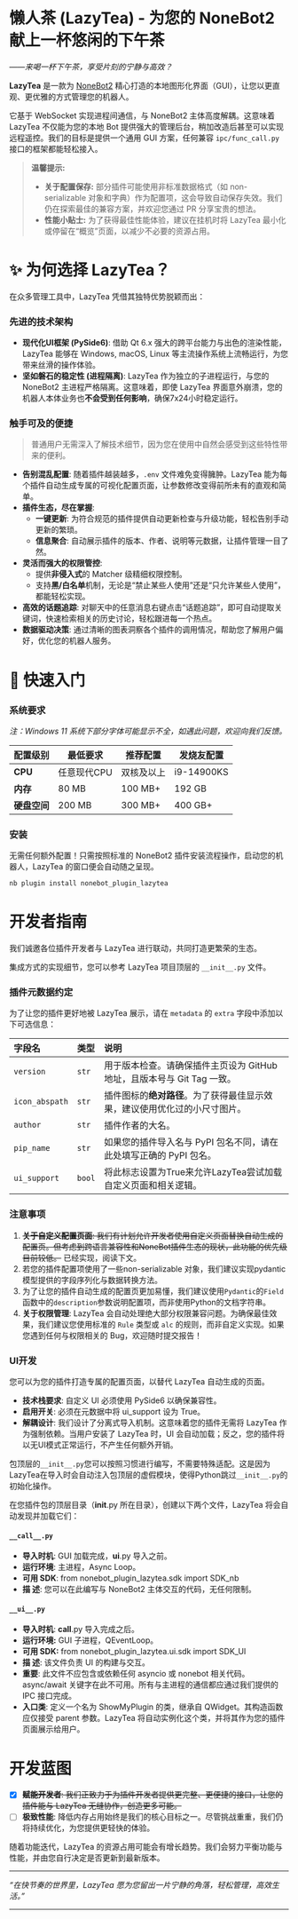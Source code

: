 # 懒人茶 (LazyTea) - 为您的 NoneBot2 献上一杯悠闲的下午茶

*——来喝一杯下午茶，享受片刻的宁静与高效？*

**LazyTea** 是一款为 [NoneBot2](https://nonebot.dev/) 精心打造的本地图形化界面（GUI），让您以更直观、更优雅的方式管理您的机器人。

它基于 WebSocket 实现进程间通信，与 NoneBot2 主体高度解耦。这意味着 LazyTea 不仅能为您的本地 Bot 提供强大的管理后台，稍加改造后甚至可以实现远程遥控。我们的目标是提供一个通用 GUI 方案，任何兼容 `ipc/func_call.py` 接口的框架都能轻松接入。

> **温馨提示:**
>
> - **关于配置保存:** 部分插件可能使用非标准数据格式（如 non-serializable 对象和字典）作为配置项，这会导致自动保存失效。我们仍在探索最佳的兼容方案，并欢迎您通过 PR 分享宝贵的想法。
> - **性能小贴士:** 为了获得最佳性能体验，建议在挂机时将 LazyTea 最小化或停留在“概览”页面，以减少不必要的资源占用。

# ✨ 为何选择 LazyTea？

在众多管理工具中，LazyTea 凭借其独特优势脱颖而出：

### **先进的技术架构**

- **现代化UI框架 (PySide6)**: 借助 Qt 6.x 强大的跨平台能力与出色的渲染性能，LazyTea 能够在 Windows, macOS, Linux 等主流操作系统上流畅运行，为您带来丝滑的操作体验。
- **坚如磐石的稳定性 (进程隔离)**: LazyTea 作为独立的子进程运行，与您的 NoneBot2 主进程严格隔离。这意味着，即使 LazyTea 界面意外崩溃，您的机器人本体业务也**不会受到任何影响**，确保7x24小时稳定运行。

### **触手可及的便捷**

> 普通用户无需深入了解技术细节，因为您在使用中自然会感受到这些特性带来的便利。

- **告别混乱配置**: 随着插件越装越多，`.env` 文件难免变得臃肿。LazyTea 能为每个插件自动生成专属的可视化配置页面，让参数修改变得前所未有的直观和简单。
- **插件生态，尽在掌握**:
  - **一键更新**: 为符合规范的插件提供自动更新检查与升级功能，轻松告别手动更新的繁琐。
  - **信息聚合**: 自动展示插件的版本、作者、说明等元数据，让插件管理一目了然。
- **灵活而强大的权限管控**:
  - 提供**非侵入式**的 Matcher 级精细权限控制。
  - 支持**黑/白名单**机制，无论是“禁止某些人使用”还是“只允许某些人使用”，都能轻松实现。
- **高效的话题追踪**: 对聊天中的任意消息右键点击“话题追踪”，即可自动提取关键词，快速检索相关的历史讨论，轻松跟进每一个热点。
- **数据驱动决策**: 通过清晰的图表洞察各个插件的调用情况，帮助您了解用户偏好，优化您的机器人服务。

# 🚀 快速入门

### **系统要求**

*注：Windows 11 系统下部分字体可能显示不全，如遇此问题，欢迎向我们反馈。*


| 配置级别     | 最低要求    | 推荐配置   | 发烧友配置 |
| ------------ | ----------- | ---------- | ---------- |
| **CPU**      | 任意现代CPU | 双核及以上 | i9-14900KS |
| **内存**     | 80 MB      | 100 MB+    | 192 GB     |
| **硬盘空间** | 200 MB      | 300 MB+    | 400 GB+    |

### **安装**

无需任何额外配置！只需按照标准的 NoneBot2 插件安装流程操作，启动您的机器人，LazyTea 的窗口便会自动随之呈现。

```bash
nb plugin install nonebot_plugin_lazytea
```

# 开发者指南

我们诚邀各位插件开发者与 LazyTea 进行联动，共同打造更繁荣的生态。

集成方式的实现细节，您可以参考 LazyTea 项目顶层的 `__init__.py` 文件。

### **插件元数据约定**

为了让您的插件更好地被 LazyTea 展示，请在 `metadata` 的 `extra` 字段中添加以下可选信息：


| 字段名         | 类型   | 说明                                                                       |
| :------------- | :----- | :------------------------------------------------------------------------- |
| `version`      | `str`  | 用于版本检查。请确保插件主页设为 GitHub 地址，且版本号与 Git Tag 一致。    |
| `icon_abspath` | `str`  | 插件图标的**绝对路径**。为了获得最佳显示效果，建议使用优化过的小尺寸图片。 |
| `author`       | `str`  | 插件作者的大名。                                                           |
| `pip_name`     | `str`  | 如果您的插件导入名与 PyPI 包名不同，请在此处填写正确的 PyPI 包名。         |
| `ui_support`   | `bool` | 将此标志设置为True来允许LazyTea尝试加载自定义页面和相关逻辑。              |

### **注意事项**

1. ~~**关于自定义配置页面**: 我们有计划允许开发者使用自定义页面替换自动生成的配置页。但考虑到跨语言兼容性和NoneBot插件生态的现状，此功能的优先级目前较低。~~  已经实现，阅读下文。
2. 若您的插件配置项使用了一些non-serializable 对象，我们建议实现pydantic模型提供的字段序列化与数据转换方法。
3. 为了让您的插件自动生成的配置页更加易懂，我们建议使用`Pydantic`的`Field`函数中的`description`参数说明配置项，而非使用Python的文档字符串。
4. **关于权限管理**: LazyTea 会自动处理绝大部分权限兼容问题。为确保最佳效果，我们建议您使用标准的 `Rule` 类型或 `alc` 的规则，而非自定义实现。如果您遇到任何与权限相关的 Bug，欢迎随时提交报告！

### UI开发

您可以为您的插件打造专属的配置页面，以替代 LazyTea 自动生成的页面。

* **技术栈要求**: 自定义 UI 必须使用 PySide6 以确保兼容性。
* **启用开关**: 必须在元数据中将 ui_support 设为 True。
* **解耦设计**: 我们设计了分离式导入机制。这意味着您的插件无需将 LazyTea 作为强制依赖。当用户安装了 LazyTea 时，UI 会自动加载；反之，您的插件将以无UI模式正常运行，不产生任何额外开销。

包顶层的`__init__.py`您可以按照习惯进行编写，不需要特殊适配。这是因为LazyTea在导入时会自动注入包顶层的虚假模块，使得Python跳过`__init__.py`的初始化操作。

在您插件包的顶层目录（**init**.py 所在目录），创建以下两个文件，LazyTea 将会自动发现并加载它们：

#### `__call__.py`

* **导入时机**: GUI 加载完成，**ui**.py 导入之前。
* **运行环境**: 主进程，Async Loop。
* **可用 SDK**: from nonebot_plugin_lazytea.sdk import SDK_nb
* **描 述**: 您可以在此编写与 NoneBot2 主体交互的代码，无任何限制。

#### `__ui__.py`

* **导入时机**: **call**.py 导入完成之后。
* **运行环境:** GUI 子进程，QEventLoop。
* **可用 SDK:** from nonebot_plugin_lazytea.ui.sdk import SDK_UI
* **描 述**: 该文件负责 UI 的构建与交互。
* **重要**: 此文件不应包含或依赖任何 asyncio 或 nonebot 相关代码。async/await 关键字在此不可用。所有与主进程的通信都应通过我们提供的 IPC 接口完成。
* **入口类**: 定义一个名为 ShowMyPlugin 的类，继承自 QWidget。其构造函数应仅接受 parent 参数。LazyTea 将自动实例化这个类，并将其作为您的插件页面展示给用户。

# 开发蓝图

* [X]  ~~**赋能开发者**: 我们正致力于为插件开发者提供更完整、更便捷的接口，让您的插件能与 LazyTea 无缝协作，创造更多可能。~~
* [ ]  **极致性能**: 降低内存占用始终是我们的核心目标之一。尽管挑战重重，我们仍将持续优化，为您提供更轻快的体验。

随着功能迭代，LazyTea 的资源占用可能会有增长趋势。我们会努力平衡功能与性能，并由您自行决定是否更新到最新版本。

---

*“在快节奏的世界里，LazyTea 愿为您留出一片宁静的角落，轻松管理，高效生活。”*

---
